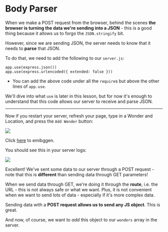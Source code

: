 # Body Parser

When we make a POST request from the browser, behind the scenes **the browser is turning the data we're sending into a JSON** - this is a good thing because it allows us to forgo the `JSON.stringify` bit.

  

However, since we are sending JSON, the server needs to know that it needs to **parse** that JSON.

To do that, we need to add the following to our `server.js`:
```
app.use(express.json())
app.use(express.urlencoded({ extended: false }))
```
  

* You can add the above code under all the `require`s but above the other lines of `app.use`.

  

We'll dive into what `use` is later in this lesson, but for now it's enough to understand that this code allows our server to receive and parse JSON.

  

----------

  

Now if you restart your server, refresh your page, type in a Wonder and Location, and press the `Add Wonder` button:

  

![](https://s3-us-west-2.amazonaws.com/learn-app/lesson-images/post-from-client-gui.PNG)

Click [here](https://s3-us-west-2.amazonaws.com/learn-app/lesson-images/post-from-client-gui.PNG) to emibggen.

  

You should see this in your server logs:

![](https://s3-us-west-2.amazonaws.com/learn-app/lesson-images/post-from-client-server-log.PNG)

  

Excellent! We've sent some data to our server through a POST request - note that this is **different** than sending data through GET parameters!

  

When we send data through GET, we're doing it through the **route**, i.e. the URL - this is not always safe or what we want. Plus, it is not convenient when we want to send lots of data - especially if it's more complex data.

  

Sending data with a **POST request allows us to send any JS object**. This is great.

  

And now, of course, we want to _add_ this object to our `wonders` array in the server.